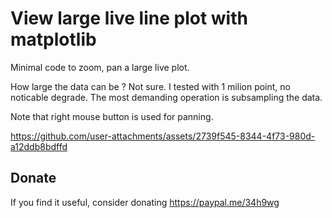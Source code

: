 # View large live line plot with matplotlib

Minimal code to zoom, pan a large live plot. 

How large the data can be ? Not sure. I tested with 1 milion point, no noticable degrade. The most demanding operation is subsampling the data.

Note that right mouse button is used for panning.

https://github.com/user-attachments/assets/2739f545-8344-4f73-980d-a12ddb8bdffd

## Donate
If you find it useful, consider donating
https://paypal.me/34h9wg
